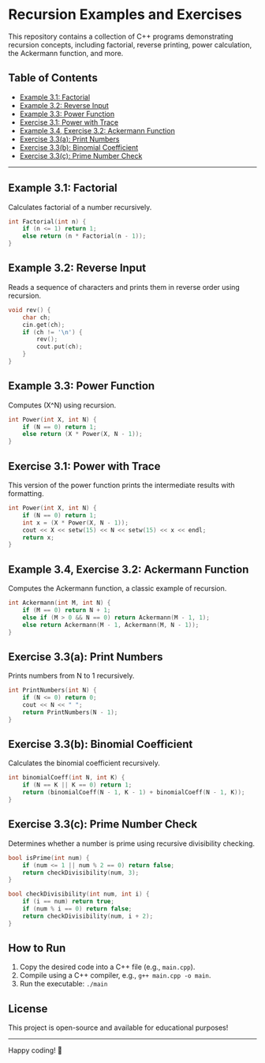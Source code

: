 # Recursion Examples and Exercises

This repository contains a collection of C++ programs demonstrating recursion concepts, including factorial, reverse printing, power calculation, the Ackermann function, and more.

## Table of Contents

- [Example 3.1: Factorial](#example-31-factorial)
- [Example 3.2: Reverse Input](#example-32-reverse-input)
- [Example 3.3: Power Function](#example-33-power-function)
- [Exercise 3.1: Power with Trace](#exercise-31-power-with-trace)
- [Example 3.4, Exercise 3.2: Ackermann Function](#example-34-exercise-32-ackermann-function)
- [Exercise 3.3(a): Print Numbers](#exercise-33a-print-numbers)
- [Exercise 3.3(b): Binomial Coefficient](#exercise-33b-binomial-coefficient)
- [Exercise 3.3(c): Prime Number Check](#exercise-33c-prime-number-check)

---

## Example 3.1: Factorial

Calculates factorial of a number recursively.

```cpp
int Factorial(int n) {
    if (n <= 1) return 1;
    else return (n * Factorial(n - 1));
}
```

## Example 3.2: Reverse Input

Reads a sequence of characters and prints them in reverse order using recursion.

```cpp
void rev() {
    char ch;
    cin.get(ch);
    if (ch != '\n') {
        rev();
        cout.put(ch);
    }
}
```

## Example 3.3: Power Function

Computes \(X^N\) using recursion.

```cpp
int Power(int X, int N) {
    if (N == 0) return 1;
    else return (X * Power(X, N - 1));
}
```

## Exercise 3.1: Power with Trace

This version of the power function prints the intermediate results with formatting.

```cpp
int Power(int X, int N) {
    if (N == 0) return 1;
    int x = (X * Power(X, N - 1));
    cout << X << setw(15) << N << setw(15) << x << endl;
    return x;
}
```

## Example 3.4, Exercise 3.2: Ackermann Function

Computes the Ackermann function, a classic example of recursion.

```cpp
int Ackermann(int M, int N) {
    if (M == 0) return N + 1;
    else if (M > 0 && N == 0) return Ackermann(M - 1, 1);
    else return Ackermann(M - 1, Ackermann(M, N - 1));
}
```

## Exercise 3.3(a): Print Numbers

Prints numbers from N to 1 recursively.

```cpp
int PrintNumbers(int N) {
    if (N <= 0) return 0;
    cout << N << " ";
    return PrintNumbers(N - 1);
}
```

## Exercise 3.3(b): Binomial Coefficient

Calculates the binomial coefficient recursively.

```cpp
int binomialCoeff(int N, int K) {
    if (N == K || K == 0) return 1;
    return (binomialCoeff(N - 1, K - 1) + binomialCoeff(N - 1, K));
}
```

## Exercise 3.3(c): Prime Number Check

Determines whether a number is prime using recursive divisibility checking.

```cpp
bool isPrime(int num) {
    if (num <= 1 || num % 2 == 0) return false;
    return checkDivisibility(num, 3);
}

bool checkDivisibility(int num, int i) {
    if (i == num) return true;
    if (num % i == 0) return false;
    return checkDivisibility(num, i + 2);
}
```

## How to Run

1. Copy the desired code into a C++ file (e.g., `main.cpp`).
2. Compile using a C++ compiler, e.g., `g++ main.cpp -o main`.
3. Run the executable: `./main`

## License

This project is open-source and available for educational purposes!

---

Happy coding! 🚀

